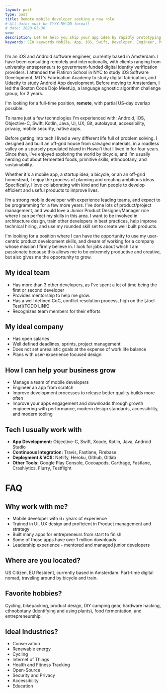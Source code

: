 ```yaml
---
layout: post
type: post
title: Remote mobile developer seeking a new role
# All dates must be YYYY-MM-DD format!
# date: 2020-03-30
seo:
description: Let me help you ship your app idea by rapidly prototyping, building, and launching your new mobile app.
keywords: SEO keywords Mobile, App, iOS, Swift, Developer, Engineer, Programmer, Remote, Architect, iPhone, Android, Objective-C, Kotlin, Java
---
```


I’m an iOS and Android software engineer, currently based in Amsterdam. I have been consulting remotely and internationally, with clients ranging from university entrepreneurs to government-funded digital identity verification providers. I attended the Flatiron School in NYC to study iOS Software Development, MIT's Fabrication Academy to study digital fabrication, and Udacity to study Android App development. Before moving to Amsterdam, I led the Boston Code Dojo MeetUp, a language agnostic algorithm challenge group, for 2 years.

I'm looking for a full-time position, **remote**, with partial US-day overlap possible. 

To name just a few technologies I'm experienced with: Android, iOS, Objective-C, Swift, Kotlin, Java, UI, UX, Git, autolayout, accessibility, privacy, mobile security, native apps.

Before getting into tech I lived a very different life full of problem solving. I designed and built an off-grid house from salvaged materials, in a roadless valley on a sparsely populated island in Hawai'i that I lived in for four years. Since then, I've enjoyed exploring the world by bicycle, and I’m usually nerding out about fermented foods, primitive skills, ethnobotany, and sustainability.

Whether it's a mobile app, a startup idea, a bicycle, or an an off-grid homestead, I enjoy the process of planning and creating ambitious ideas.  Specifically, I love collaborating with kind and fun people to develop efficient and useful products to improve lives.  

I’m a strong mobile developer with experience leading teams, and expect to be programming for a few more years. I've done lots of product/project management, and would love a Junior Product Designer/Manager role where I can perfect my skills in this area. I want to be involved in architecture design, train other developers in best practices, help improve technical hiring, and use my rounded skill set to create well built products.

I'm looking for a position where I can have the opportunity to use my user-centric product development skills, and dream of working for a company whose mission I firmly believe in. I look for jobs about which I am passionate because this allows me to be extremely productive and creative, but also gives me the opportunity to grow.

## My ideal team
- Has more than 3 other developers, as I've spent a lot of time being the first or second developer
- Provides mentorship to help me grow. 
- Has a well defined CoC, conflict resolution process, high on the [Joel Test](TODO LINK)
- Recognizes team members for their efforts

## My ideal company
- Has open salaries
- Well defined deadlines, sprints, project management
- Does not set unrealistic goals at the expense of work life balance
- Plans with user-experience focused design

## How I can help your business grow
- Manage a team of mobile developers
- Engineer an app from scratch
- Improve development processes to release better quality builds more often
- Improve your apps engagement and downloads through growth engineering with performance, modern design standards, accessibility, and modern tooling

## Tech I usually work with
- **App Development:** Objective-C, Swift, Xcode, Kotlin, Java, Android Studio
- **Continuous Integration:** Travis, Fastlane, Firebase
- **Deployment & VCS:** Netlify, Heroku, Github, Gitlab
- **Other Tools:** Google Play Console, Cocoapods, Carthage, Fastlane, Crashlytics, Flurry, Testflight

# FAQ

## Why work with me?
- Mobile developer with 6+ years of experience
- Trained in UI, UX design and proficient in Product management and strategy
- Built many apps for entrepreneurs from start to finish
- Some of those apps have over 1 million downloads
- Leadership experience - mentored and managed junior developers

## Where are you located?
US Citizen, EU Resident, currently based in Amsterdam. Part-time digital nomad, traveling around by bicycle and train.

## Favorite hobbies? 
Cycling, bikepacking, product design, DIY camping gear, hardware hacking, ethnobotany (Identifying and using plants), food fermentation, and entrepreneurship.

## Ideal Industries?
- Conservation
- Renewable energy
- Cycling
- Internet of Things
- Health and Fitness Tracking
- Open-Source
- Security and Privacy
- Accessibility
- Education
